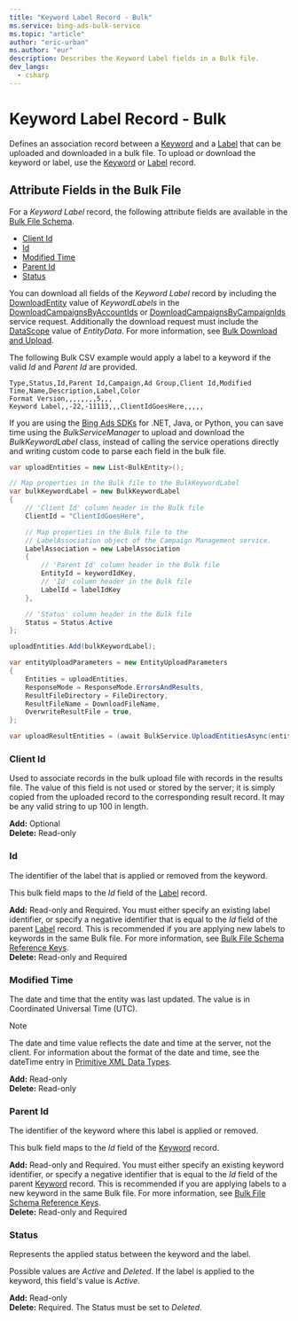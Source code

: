 ```yaml
---
title: "Keyword Label Record - Bulk"
ms.service: bing-ads-bulk-service
ms.topic: "article"
author: "eric-urban"
ms.author: "eur"
description: Describes the Keyword Label fields in a Bulk file.
dev_langs:
  - csharp
---
```

# Keyword Label Record - Bulk
Defines an association record between a [Keyword](bingads/bulk-service/keyword.md) and a [Label](bingads/bulk-service/label.md) that can be uploaded and downloaded in a bulk file. To upload or download the keyword or label, use the [Keyword](bingads/bulk-service/keyword.md) or [Label](bingads/bulk-service/label.md) record.

## <a name="entitydata"></a>Attribute Fields in the Bulk File
For a *Keyword Label* record, the following attribute fields are available in the [Bulk File Schema](bingads/bulk-service/bulk-file-schema.md). 

- [Client Id](#clientid)
- [Id](#id)
- [Modified Time](#modifiedtime)
- [Parent Id](#parentid)
- [Status](#status)

You can download all fields of the *Keyword Label* record by including the [DownloadEntity](bingads/bulk-service/downloadentity.md) value of *KeywordLabels* in the [DownloadCampaignsByAccountIds](bingads/bulk-service/downloadcampaignsbyaccountids.md) or [DownloadCampaignsByCampaignIds](bingads/bulk-service/downloadcampaignsbycampaignids.md) service request. Additionally the download request must include the [DataScope](bingads/bulk-service/datascope.md) value of *EntityData*. For more information, see [Bulk Download and Upload](bingads/guides/bulk-download-upload.md).

The following Bulk CSV example would apply a label to a keyword if the valid *Id* and *Parent Id* are provided. 

```csv
Type,Status,Id,Parent Id,Campaign,Ad Group,Client Id,Modified Time,Name,Description,Label,Color
Format Version,,,,,,,,5,,,
Keyword Label,,-22,-11113,,,ClientIdGoesHere,,,,,
```

If you are using the [Bing Ads SDKs](bingads/guides/client-libraries.md) for .NET, Java, or Python, you can save time using the *BulkServiceManager* to upload and download the *BulkKeywordLabel* class, instead of calling the service operations directly and writing custom code to parse each field in the bulk file. 


```csharp
var uploadEntities = new List<BulkEntity>();

// Map properties in the Bulk file to the BulkKeywordLabel
var bulkKeywordLabel = new BulkKeywordLabel
{
    // 'Client Id' column header in the Bulk file
    ClientId = "ClientIdGoesHere",

    // Map properties in the Bulk file to the 
    // LabelAssociation object of the Campaign Management service.
    LabelAssociation = new LabelAssociation
    {
        // 'Parent Id' column header in the Bulk file
        EntityId = keywordIdKey,
        // 'Id' column header in the Bulk file
        LabelId = labelIdKey
    },

    // 'Status' column header in the Bulk file
    Status = Status.Active
};

uploadEntities.Add(bulkKeywordLabel);

var entityUploadParameters = new EntityUploadParameters
{
    Entities = uploadEntities,
    ResponseMode = ResponseMode.ErrorsAndResults,
    ResultFileDirectory = FileDirectory,
    ResultFileName = DownloadFileName,
    OverwriteResultFile = true,
};

var uploadResultEntities = (await BulkService.UploadEntitiesAsync(entityUploadParameters)).ToList();
```

### <a name="clientid"></a>Client Id
Used to associate records in the bulk upload file with records in the results file. The value of this field is not used or stored by the server; it is simply copied from the uploaded record to the corresponding result record. It may be any valid string to up 100 in length.

**Add:** Optional  
**Delete:** Read-only  

### <a name="id"></a>Id
The identifier of the label that is applied or removed from the keyword.

This bulk field maps to the *Id* field of the [Label](bingads/bulk-service/label.md) record. 

**Add:** Read-only and Required. You must either specify an existing label identifier, or specify a negative identifier that is equal to the *Id* field of the parent [Label](bingads/bulk-service/label.md) record. This is recommended if you are applying new labels to keywords in the same Bulk file. For more information, see [Bulk File Schema Reference Keys](bingads/bulk-service/bulk-file-schema.md#referencekeys).  
**Delete:** Read-only and Required  

### <a name="modifiedtime"></a>Modified Time
The date and time that the entity was last updated. The value is in Coordinated Universal Time (UTC).

> [!NOTE]
> The date and time value reflects the date and time at the server, not the client. For information about the format of the date and time, see the dateTime entry in [Primitive XML Data Types](https://go.microsoft.com/fwlink/?linkid=859198).

**Add:** Read-only  
**Delete:** Read-only  

### <a name="parentid"></a>Parent Id
The identifier of the keyword where this label is applied or removed.
	
This bulk field maps to the *Id* field of the [Keyword](bingads/bulk-service/keyword.md) record. 

**Add:** Read-only and Required. You must either specify an existing keyword identifier, or specify a negative identifier that is equal to the *Id* field of the parent [Keyword](bingads/bulk-service/keyword.md) record. This is recommended if you are applying labels to a new keyword in the same Bulk file. For more information, see [Bulk File Schema Reference Keys](bingads/bulk-service/bulk-file-schema.md#referencekeys).  
**Delete:** Read-only and Required  

### <a name="status"></a>Status
Represents the applied status between the keyword and the label. 

Possible values are *Active* and *Deleted*. If the label is applied to the keyword, this field's value is *Active*.

**Add:** Read-only  
**Delete:** Required. The Status must be set to *Deleted*. 
